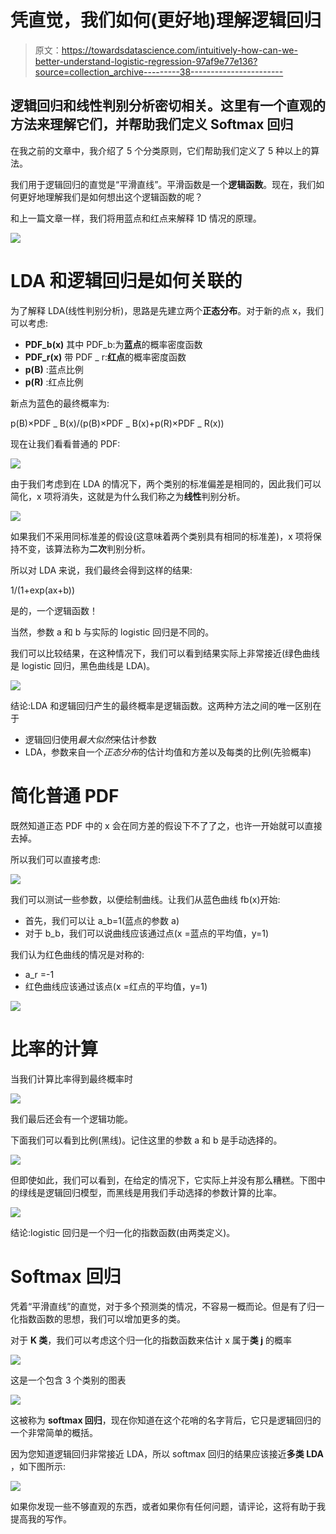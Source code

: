 # 凭直觉，我们如何(更好地)理解逻辑回归

> 原文：<https://towardsdatascience.com/intuitively-how-can-we-better-understand-logistic-regression-97af9e77e136?source=collection_archive---------38----------------------->

## 逻辑回归和线性判别分析密切相关。这里有一个直观的方法来理解它们，并帮助我们定义 Softmax 回归

在我之前的文章中，我介绍了 5 个分类原则，它们帮助我们定义了 5 种以上的算法。

我们用于逻辑回归的直觉是“平滑直线”。平滑函数是一个**逻辑函数**。现在，我们如何更好地理解我们是如何想出这个逻辑函数的呢？

和上一篇文章一样，我们将用蓝点和红点来解释 1D 情况的原理。

![](img/0d7f6b9290ab6d11e1593b090b6181ae.png)

# LDA 和逻辑回归是如何关联的

为了解释 LDA(线性判别分析)，思路是先建立两个**正态分布**。对于新的点 x，我们可以考虑:

*   **PDF_b(x)** 其中 PDF_b:为**蓝点**的概率密度函数
*   **PDF_r(x)** 带 PDF _ r:**红点**的概率密度函数
*   **p(B)** :蓝点比例
*   **p(R)** :红点比例

新点为蓝色的最终概率为:

p(B)×PDF _ B(x)/(p(B)×PDF _ B(x)+p(R)×PDF _ R(x))

现在让我们看看普通的 PDF:

![](img/ee174345d74bd34138f92c3d638ed32e.png)

由于我们考虑到在 LDA 的情况下，两个类别的标准偏差是相同的，因此我们可以简化，x 项将消失，这就是为什么我们称之为**线性**判别分析。

![](img/b1159ccc2580d066edc59e3391e2d382.png)

如果我们不采用同标准差的假设(这意味着两个类别具有相同的标准差)，x 项将保持不变，该算法称为**二次**判别分析。

所以对 LDA 来说，我们最终会得到这样的结果:

1/(1+exp(ax+b))

是的，一个逻辑函数！

当然，参数 a 和 b 与实际的 logistic 回归是不同的。

我们可以比较结果，在这种情况下，我们可以看到结果实际上非常接近(绿色曲线是 logistic 回归，黑色曲线是 LDA)。

![](img/8705dfedd53f4154dcbb945fb8c61790.png)

结论:LDA 和逻辑回归产生的最终概率是逻辑函数。这两种方法之间的唯一区别在于

*   逻辑回归使用*最大似然*来估计参数
*   LDA，参数来自一个*正态分布*的估计均值和方差以及每类的比例(先验概率)

# 简化普通 PDF

既然知道正态 PDF 中的 x 会在同方差的假设下不了了之，也许一开始就可以直接去掉。

所以我们可以直接考虑:

![](img/6f02d92d70d1afb7e009adaf01fd08bc.png)

我们可以测试一些参数，以便绘制曲线。让我们从蓝色曲线 fb(x)开始:

*   首先，我们可以让 a_b=1(蓝点的参数 a)
*   对于 b_b，我们可以说曲线应该通过点(x =蓝点的平均值，y=1)

我们认为红色曲线的情况是对称的:

*   a_r =-1
*   红色曲线应该通过该点(x =红点的平均值，y=1)

![](img/42b0af7ef8ef919f64a99d2ee3eca251.png)

# 比率的计算

当我们计算比率得到最终概率时

![](img/30d4a5309f2dbb738054134ce0a7eaa0.png)

我们最后还会有一个逻辑功能。

下面我们可以看到比例(黑线)。记住这里的参数 a 和 b 是手动选择的。

![](img/2f23d73fb329b7752b33f645d16a8bbc.png)

但即使如此，我们可以看到，在给定的情况下，它实际上并没有那么糟糕。下图中的绿线是逻辑回归模型，而黑线是用我们手动选择的参数计算的比率。

![](img/a4cae54bac393420b5aba04376221db9.png)

结论:logistic 回归是一个归一化的指数函数(由两类定义)。

# Softmax 回归

凭着“平滑直线”的直觉，对于多个预测类的情况，不容易一概而论。但是有了归一化指数函数的思想，我们可以增加更多的类。

对于 **K 类**，我们可以考虑这个归一化的指数函数来估计 x 属于**类 j** 的概率

![](img/8157aff959f2077020d794d35e8b96cb.png)

这是一个包含 3 个类别的图表

![](img/a74493352b9662c79fa77314cba61e64.png)

这被称为 **softmax 回归**，现在你知道在这个花哨的名字背后，它只是逻辑回归的一个非常简单的概括。

因为您知道逻辑回归非常接近 LDA，所以 softmax 回归的结果应该接近**多类 LDA** ，如下图所示:

![](img/ec943fbff0cf86565a6fd9c2159669ff.png)

如果你发现一些不够直观的东西，或者如果你有任何问题，请评论，这将有助于我提高我的写作。